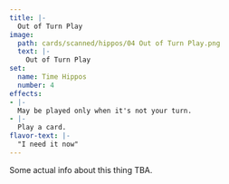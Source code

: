 ```yaml
---
title: |-
  Out of Turn Play
image: 
  path: cards/scanned/hippos/04 Out of Turn Play.png
  text: |-
    Out of Turn Play
set:
  name: Time Hippos
  number: 4
effects: 
- |-
  May be played only when it's not your turn.
- |-
  Play a card.
flavor-text: |-
  "I need it now"
---
```

Some actual info about this thing TBA.
